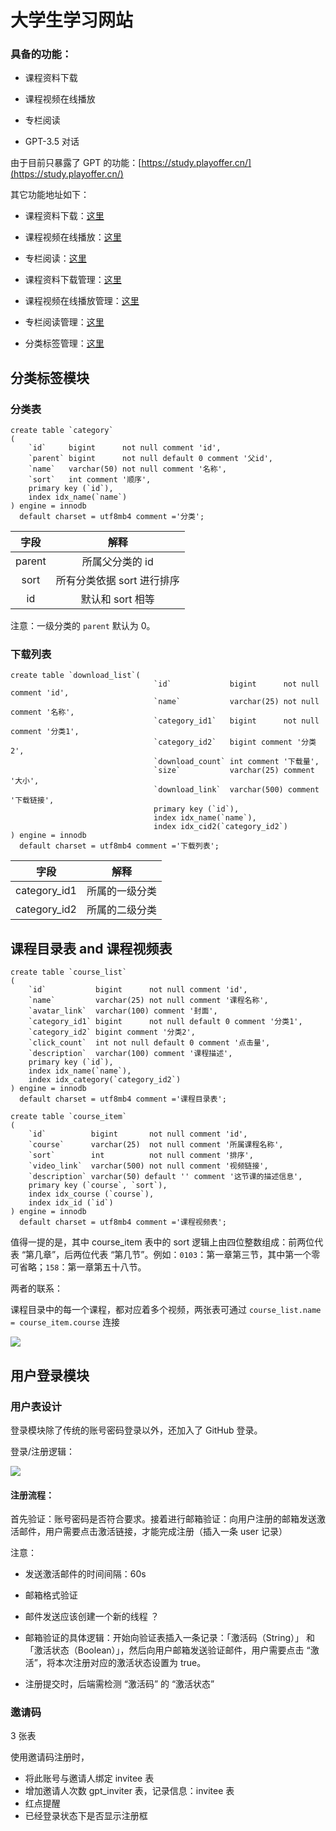 # 大学生学习网站

### 具备的功能：

+ 课程资料下载

+ 课程视频在线播放

+ 专栏阅读
+ GPT-3.5 对话

由于目前只暴露了 GPT 的功能：[https://study.playoffer.cn/](https://study.playoffer.cn/)

其它功能地址如下：

+ 课程资料下载：[这里](https://study.playoffer.cn/download/Download)

+ 课程视频在线播放：[这里](https://study.playoffer.cn/course/Course)

+ 专栏阅读：[这里](https://study.playoffer.cn/column/Column)
+ 课程资料下载管理：[这里](https://study.playoffer.cn/admin/AdminDownload)

+ 课程视频在线播放管理：[这里](https://study.playoffer.cn/admin/AdminCourse)

+ 专栏阅读管理：[这里](https://study.playoffer.cn/admin/AdminColumn)
+ 分类标签管理：[这里](https://study.playoffer.cn/admin/AdminCategory)

## 分类标签模块

### 分类表

```mysql
create table `category`
(
    `id`     bigint      not null comment 'id',
    `parent` bigint      not null default 0 comment '父id',
    `name`   varchar(50) not null comment '名称',
    `sort`   int comment '顺序',
    primary key (`id`),
  	index idx_name(`name`)
) engine = innodb
  default charset = utf8mb4 comment ='分类';
```

|  字段  |            解释            |
| :----: | :------------------------: |
| parent |      所属父分类的 id       |
|  sort  | 所有分类依据 sort 进行排序 |
|   id   |      默认和 sort 相等      |

注意：一级分类的 `parent` 默认为 0。

### 下载列表

```mysql
create table `download_list`(
                                `id`             bigint      not null comment 'id',
                                `name`           varchar(25) not null comment '名称',
                                `category_id1`   bigint      not null comment '分类1',
                                `category_id2`   bigint comment '分类2',
                                `download_count` int comment '下载量',
                                `size`           varchar(25) comment '大小',
                                `download_link`  varchar(500) comment '下载链接',
                                primary key (`id`),
                                index idx_name(`name`),
                                index idx_cid2(`category_id2`)
) engine = innodb
  default charset = utf8mb4 comment ='下载列表';
```

| 字段         | 解释           |
| ------------ | -------------- |
| category_id1 | 所属的一级分类 |
| category_id2 | 所属的二级分类 |

## 课程目录表 and 课程视频表

```mysql
create table `course_list`
(
    `id`           bigint      not null comment 'id',
    `name`         varchar(25) not null comment '课程名称',
    `avatar_link`  varchar(100) comment '封面',
    `category_id1` bigint      not null default 0 comment '分类1',
    `category_id2` bigint comment '分类2',
    `click_count`  int not null default 0 comment '点击量',
    `description`  varchar(100) comment '课程描述',
    primary key (`id`),
    index idx_name(`name`),
    index idx_category(`category_id2`)
) engine = innodb
  default charset = utf8mb4 comment ='课程目录表';
```

```mysql
create table `course_item`
(
    `id`          bigint       not null comment 'id',
    `course`      varchar(25)  not null comment '所属课程名称',
    `sort`        int          not null comment '排序',
    `video_link`  varchar(500) not null comment '视频链接',
    `description` varchar(50) default '' comment '这节课的描述信息',
    primary key (`course`, `sort`),
    index idx_course (`course`),
    index idx_id (`id`)
) engine = innodb
  default charset = utf8mb4 comment ='课程视频表';
```

值得一提的是，其中 course_item 表中的 sort 逻辑上由四位整数组成：前两位代表 “第几章”，后两位代表 “第几节”。例如：`0103`：第一章第三节，其中第一个零可省略；`158`：第一章第五十八节。

两者的联系：

课程目录中的每一个课程，都对应着多个视频，两张表可通过 `course_list.name = course_item.course` 连接

![](https://xiaoj-1309630359.cos.ap-nanjing.myqcloud.com/202303051639281.png)

## 用户登录模块

### 用户表设计

登录模块除了传统的账号密码登录以外，还加入了 GitHub 登录。

登录/注册逻辑：

![](https://xiaoj-1309630359.cos.ap-nanjing.myqcloud.com/202304072100370.png)

#### 注册流程：

首先验证：账号密码是否符合要求。接着进行邮箱验证：向用户注册的邮箱发送激活邮件，用户需要点击激活链接，才能完成注册（插入一条 user 记录）

注意：

  + 发送激活邮件的时间间隔：60s

  + 邮箱格式验证

  + 邮件发送应该创建一个新的线程 ？

  + 邮箱验证的具体逻辑：开始向验证表插入一条记录：「激活码（String）」 和 「激活状态（Boolean）」，然后向用户邮箱发送验证邮件，用户需要点击 “激活”，将本次注册对应的激活状态设置为 true。

  + 注册提交时，后端需检测 “激活码” 的 “激活状态”

### 邀请码

3 张表

使用邀请码注册时，

+ 将此账号与邀请人绑定 invitee 表
+ 增加邀请人次数 gpt_inviter 表，记录信息：invitee 表
+ 红点提醒
+ 已经登录状态下是否显示注册框
